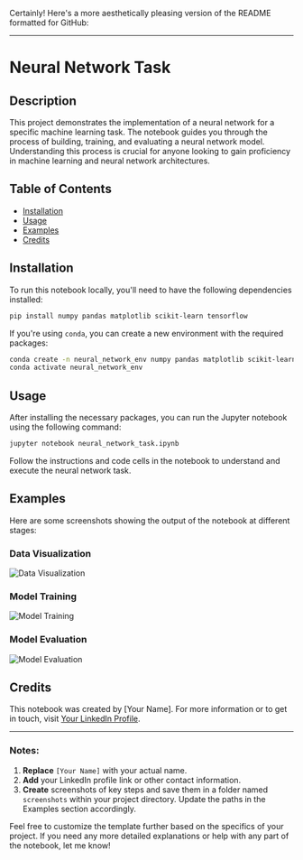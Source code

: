 Certainly! Here's a more aesthetically pleasing version of the README formatted for GitHub:

---

# Neural Network Task

## Description
This project demonstrates the implementation of a neural network for a specific machine learning task. The notebook guides you through the process of building, training, and evaluating a neural network model. Understanding this process is crucial for anyone looking to gain proficiency in machine learning and neural network architectures.

## Table of Contents
- [Installation](#installation)
- [Usage](#usage)
- [Examples](#examples)
- [Credits](#credits)

## Installation
To run this notebook locally, you'll need to have the following dependencies installed:

```bash
pip install numpy pandas matplotlib scikit-learn tensorflow
```

If you're using `conda`, you can create a new environment with the required packages:

```bash
conda create -n neural_network_env numpy pandas matplotlib scikit-learn tensorflow
conda activate neural_network_env
```

## Usage
After installing the necessary packages, you can run the Jupyter notebook using the following command:

```bash
jupyter notebook neural_network_task.ipynb
```

Follow the instructions and code cells in the notebook to understand and execute the neural network task.

## Examples
Here are some screenshots showing the output of the notebook at different stages:

### Data Visualization
![Data Visualization](screenshots/data_visualization.png)

### Model Training
![Model Training](screenshots/model_training.png)

### Model Evaluation
![Model Evaluation](screenshots/model_evaluation.png)

## Credits
This notebook was created by [Your Name]. For more information or to get in touch, visit [Your LinkedIn Profile](https://www.linkedin.com).

---

### Notes:
1. **Replace** `[Your Name]` with your actual name.
2. **Add** your LinkedIn profile link or other contact information.
3. **Create** screenshots of key steps and save them in a folder named `screenshots` within your project directory. Update the paths in the Examples section accordingly.

Feel free to customize the template further based on the specifics of your project. If you need any more detailed explanations or help with any part of the notebook, let me know!
